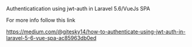 Authenticatication using jwt-auth in Laravel 5.6/VueJs SPA

For more info follow this link

https://medium.com/@gitesky14/how-to-authenticate-using-jwt-auth-in-laravel-5-6-vue-spa-ac85963db0ed
